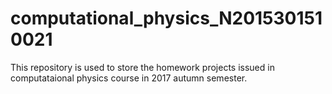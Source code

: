 # computational_physics_N2015301510021
This repository is used to store the homework projects issued in computataional physics course in 2017 autumn semester.
